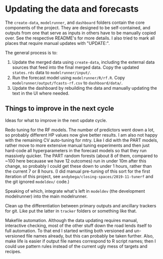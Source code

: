 Updating the data and forecasts
===============================

The `create-data`, `modelrunner`, and `dashboard` folders contain the core components of the project. They are designed to be self-contained, and outputs from one that serve as inputs in others have to be manually copied over. See the respective README's for more details. I also tried to mark all places that require manual updates with "UPDATE:".

The general process is to:

1. Update the merged data using `create-data`, including the external data sources that feed into the final merged data. Copy the updated `states.rds` data to `modelrunner/input/`.
2. Run the forecast model using `modelrunner/R/rf.R`. Copy `modelrunner/output/fcasts-rf.csv` to `dashboard/data/`.
3. Update the dashboard by rebuilding the data and manually updating the text in the UI where needed.


## Things to improve in the next cycle

Ideas for what to improve in the next update cycle. 

Redo tuning for the RF models. The number of predictors went down a lot, so probably different HP values now give better results. I am also not happy with the remaining CV auto-tuning for mtry. Like I did with the PART models, rather move to more extensive manual tuning experiments and then just hard-code all hyperparameters in the forecast models so that they run massively quicker. The PART random forests (about 8 of them, compared to ~100 here becauase we have 12 outcomes) run in under 10m after this change, so probably I could get these down to under 1 hours, rather than the current 7 or 8 hours. (I did manual pre-tuning of this sort for the first iteration of this project, see `andybega/closing-spaces/2019-11-tunerf` and the git ignored `modeldev/` code.)

Speaking of which, integrate what's left in `modeldev` (the development modelrunner) into the main modelrunner. 

Clean up the differentiation between primary outputs and ancillary trackers for git. Like put the latter in `tracker` folders or something like that. 

Makefile automation. Although the data updating requires manual, interactive checking, most of the other stuff down the road lends itself to full automation. To that end I started writing both versioned and un-versioned file names already, but this can probably be taken further. Also, make life is easier if output file names correspond to R script names; then I could use pattern rules instead of the current ugly mess of targets and recipes. 


